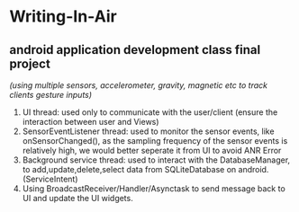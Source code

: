 # Writing-In-Air
## android application development class final project 
<i>(using multiple sensors, accelerometer, gravity, magnetic etc to track clients gesture inputs)</i>
1. UI thread: used only to communicate with the user/client (ensure the interaction between user and Views) 
2. SensorEventListener thread: used to monitor the sensor events, like onSensorChanged(), as the sampling frequency of the sensor events is relatively high, we would better seperate it from UI to avoid ANR Error
3. Background service thread: used to interact with the DatabaseManager, to add,update,delete,select data from SQLiteDatabase on android. (ServiceIntent)
4. Using BroadcastReceiver/Handler/Asynctask to send message back to UI and update the UI widgets.

